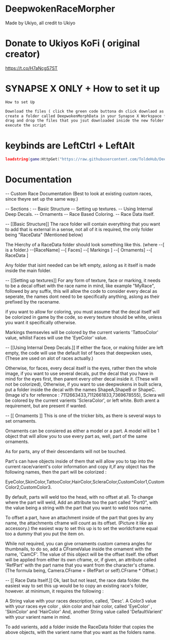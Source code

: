 # DeepwokenRaceMorpher
Made by Ukiyo, all credit to Ukiyo 

# Donate to Ukiyos KoFi ( original creator)
https://t.co/H7aNcgS7ST

# SYNAPSE X ONLY + How to set it up

```txt
How to set Up

Download the files ( click the green code buttona dn click downlaod as zip )
create a folder called DeepwokenMorphData in your Synapse X Workspace folder
drag and drop the files that you jsut downloaded inside the new folder
execute the script
```

# keybinds are LeftCtrl + LeftAlt
```LUA
loadstring(game:HttpGet("https://raw.githubusercontent.com/ToldeHub/DeepwokenRaceMorpher/main/RaceMorphMenu.lua"))()
```

# Documentation

-- Custom Race Documentation
(Best to look at existing custom races, since theyre set up the same way.)

-- Sections : 
   -- Basic Structure
-- Setting up textures.
-- Using Internal Deep Decals.
   -- Ornaments
   -- Race Based Coloring.
-- Race Data itself.

-- [[Basic Structure]]
The race folder will contain everything that you want to add that is
external in a sense, not all of it is required, the only folder being
"RaceData" (Mentioned below)

The Hierchy of a RaceData folder should look something like this.
(where --[ is a folder.)
--[RaceName] --[ Faces]
	 --[ Markings ]
	 --[ Ornaments]
	 --[ RaceData ]

Any folder that isint needed can be left empty, aslong as it itself is made inside the main folder.

-- [[Setting up textures]]
For any form of texture, face or marking, it needs to be a decal offset with the race name
in mind, like example "MyRace", followed by any suffix, this will allow the code to consider
every decal as seperate, the names dont need to be specifically anything, aslong as their prefixed
by the racename.

if you want to allow for coloring, you must assume that the decal itself will be colorized in game by the code, so
every texture should be white, unless you want it specifically otherwise.

Markings themsevles will be colored by the current varients 'TattooColor' value, whilist Faces will use the 'EyeColor'
value. 

-- [[Using Internal Deep Decals.]]
If either the face, or making folder are left empty, the code will use the default list of faces that deepwoken uses,
(These are used on alot of races actually.)

Otherwise, for faces, every decal itself is the eyes, rather then the whole image, if you want to use several decals, put the decal that you have in mind for the eyes first, then parent every other decal inside it. (These will not be colorized), Otherwise, if you want to use deepwokens in built sclera, put a folder inside
the decal with the names ShapeA,ShapeB or ShapeC. (Image id's for reference : 7112663433,7112661833,7369678555), Sclera will be colored by
the current varients 'ScleraColor', or left white. Both arent a requirement, but are present if wanted.

-- [[ Ornaments ]]
This is one of the tricker bits, as there is several ways to set ornaments.

Ornaments can be consiered as either a model or a part. A model will be 1 object that will allow you to use every part as, well, part of the same ornaments.

As for parts, any of their descendants will not be touched.

Part's can have objects inside of them that will allow you to tap into the current race/varient's color information and copy it,if any object has the following names, then the part will be colorized :

EyeColor,SkinColor,TattooColor,HairColor,ScleraColor,CustomColor1,CustomColor2,CustomColor3.

By default, parts will weld too the head, with no offset at all.
To change where the part will weld, Add an attribute too the part called "Part0", with the value being a string with the part that you want to weld
toos name.

To offset a part, have an attachment inside of the part that goes by any name, the attachments cframe will count as its offset. (Picture it like an accessory.)
the easiest way to set this up is to set the worldcframe equal too a dummy that you put the item on.

While not required, you can give ornaments custom camera angles for thumbnails, to do so, add a CFrameValue inside the ornament with the name, 'CamCF'. The 
value of this object will be the offset itself. the offset will be applied from either its own cframe, or, if given, an attribute called 'RefPart' with the part name that you want from the character's cframe. (The formula being, Camera.CFrame = (RefPart or self).CFrame * Offset.)

-- [[ Race Data Itself.]]
Ok, last but not least, the race data folder.
the easiest way to set this up would be to copy an existing race's folder, however. at minimum, it requires the following : 

A String value with your races description, called, 'Desc'.
A Color3 value with your races eye color , skin color and hair color, called 'EyeColor' , 'SkinColor' and 'HairColor'
And, another String value called 'DefaultVarient' with your varient name in mind.

To add varients, add a folder inside the RaceData folder that copies the above objects, with the varient name that you want as the folders name.
